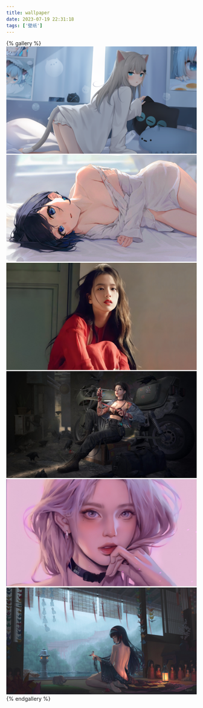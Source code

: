 ```yaml
---
title: wallpaper
date: 2023-07-19 22:31:18
tags: ['壁纸']
---
```


{% gallery %}
![](/img/wallpaper/1.png)
![](/img/wallpaper/2.png)
![](/img/wallpaper/3.png)
![](/img/wallpaper/4.png)
![](/img/wallpaper/5.png)
![](/img/wallpaper/6.png)
{% endgallery %}
